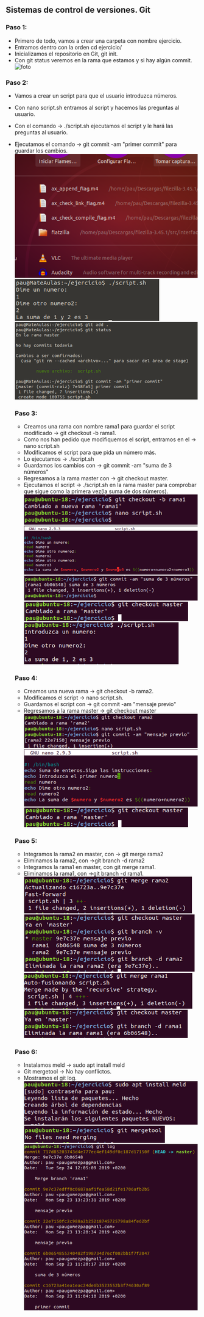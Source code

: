 ## Sistemas de control de versiones. Git
### Paso 1:
-   Primero de todo, vamos a crear una carpeta con nombre ejercicio.
-   Entramos dentro con la orden cd ejercicio/
-   Inicializamos el repositorio en Git, git init.
-   Con git status veremos en la rama que estamos y si hay algún commit.
 ![foto](https://github.com/Paugomezpallares/daw2/master/1.png)

### Paso 2:
- Vamos a crear un script para que el usuario introduzca números.
- Con nano script.sh entramos al script y hacemos las preguntas al usuario.
- Con el comando -> ./script.sh ejecutamos el script y le hará las preguntas al usuario.
- Ejecutamos el comando -> git commit -am "primer commit" para guardar los cambios.
![foto](https://github.com/Paugomezpallares/daw2/blob/master/buena.png)
![foto](https://github.com/Paugomezpallares/daw2/blob/master/3.png)
![foto](https://github.com/Paugomezpallares/daw2/blob/master/6.png)
  
  ### Paso 3:
  - Creamos una rama con nombre rama1 para guardar el script modificado -> git checkout -b rama1.
  - Como nos han pedido que modifiquemos el script, entramos en el -> nano script.sh
  - Modificamos el script para que pida un número más.
  - Lo ejecutamos -> ./script.sh
  - Guardamos los cambios con -> git commit -am "suma de 3 números"
  - Regresamos a la rama master con -> git checkout master.
  - Ejecutamos el script -> ./script.sh en la rama master para comprobar que sigue como la primera vez(la suma de dos números).
  ![foto](https://github.com/Paugomezpallares/daw2/blob/master/5.png)
  ![foto](https://github.com/Paugomezpallares/daw2/blob/master/4.png)
  ![foto](https://github.com/Paugomezpallares/daw2/blob/master/7.png)
  ![foto](https://github.com/Paugomezpallares/daw2/blob/master/8.png)
  ![foto](https://github.com/Paugomezpallares/daw2/blob/master/19.png)
  
  ### Paso 4:
  - Creamos una nueva rama -> git checkout -b rama2.
  - Modificamos el script -> nano script.sh.
  - Guardamos el script con -> git commit -am "mensaje previo"
  - Regresamos a la rama master -> git checkout master
  ![foto](https://github.com/Paugomezpallares/daw2/blob/master/11.png)
  ![foto](https://github.com/Paugomezpallares/daw2/blob/master/10.png)
  ![foto](https://github.com/Paugomezpallares/daw2/blob/master/8.png)
  ### Paso 5:
  - Integramos la rama2 en master, con -> git merge rama2
  - Eliminamos la rama2, con ->git branch -d rama2
  - Integramos la rama1 en master, con git merge rama1.
  - Eliminamos la rama1, con ->git branch -d rama1.
  ![foto](https://github.com/Paugomezpallares/daw2/blob/master/13.png)
  ![foto](https://github.com/Paugomezpallares/daw2/blob/master/14.png)
  ![foto](https://github.com/Paugomezpallares/daw2/blob/master/15.png)
  ![foto](https://github.com/Paugomezpallares/daw2/blob/master/16.png)
  
  ### Paso 6: 
  - Instalamos meld -> sudo apt install meld
  - Git mergetool -> No hay conflictos.
  - Mostramos el git log.
  ![foto](https://github.com/Paugomezpallares/daw2/blob/master/17.png)
  ![foto](https://github.com/Paugomezpallares/daw2/blob/master/18.png)
  ![foto](https://github.com/Paugomezpallares/daw2/blob/master/20.png)
